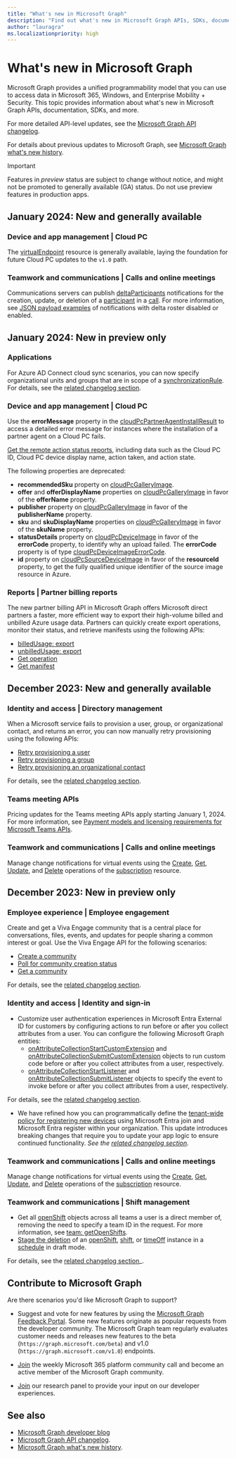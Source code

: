 ```yaml
---
title: "What's new in Microsoft Graph"
description: "Find out what's new in Microsoft Graph APIs, SDKs, documentation, and other resources."
author: "lauragra"
ms.localizationpriority: high
---
```


# What's new in Microsoft Graph

Microsoft Graph provides a unified programmability model that you can use to access data in Microsoft 365, Windows, and Enterprise Mobility + Security. This topic provides information about what's new in Microsoft Graph APIs, documentation, SDKs, and more.

For more detailed API-level updates, see the [Microsoft Graph API changelog](https://developer.microsoft.com/graph/changelog/).

For details about previous updates to Microsoft Graph, see [Microsoft Graph what's new history](whats-new-earlier.md). 

> [!IMPORTANT]
> Features in _preview_ status are subject to change without notice, and might not be promoted to generally available (GA) status. Do not use preview features in production apps.

## January 2024: New and generally available

### Device and app management | Cloud PC

The [virtualEndpoint](/graph/api/resources/virtualendpoint) resource is generally available, laying the foundation for future Cloud PC updates to the `v1.0` path.

### Teamwork and communications | Calls and online meetings
Communications servers can publish [deltaParticipants](/graph/api/resources/deltaParticipants) notifications for the creation, update, or deletion of a [participant](/graph/api/resources/participant) in a [call](/graph/api/resources/call). For more information, see [JSON payload examples](/graph/api/application-post-calls#notification---roster) of notifications with delta roster disabled or enabled.

## January 2024: New in preview only

### Applications

For Azure AD Connect cloud sync scenarios, you can now specify organizational units and groups that are in scope of a [synchronizationRule](/graph/api/resources/synchronization-synchronizationrule?view=graph-rest-beta&preserve-view=true). For details, see the [related changelog section](https://developer.microsoft.com/en-us/graph/changelog/?search=d9c34227-2a99-49e5-ac9c-e8444f685ce5).

### Device and app management | Cloud PC

Use the **errorMessage** property in the [cloudPcPartnerAgentInstallResult](/graph/api/resources/cloudpcpartneragentinstallresult) to access a detailed error message for instances where the installation of a partner agent on a Cloud PC fails.

[Get the remote action status reports](/graph/api/cloudpcreports-getactionstatusreports?view=graph-rest-beta&preserve-view=true), including data such as the Cloud PC ID, Cloud PC device display name, action taken, and action state.

The following properties are deprecated:

- **recommendedSku** property on [cloudPcGalleryImage](/graph/api/resources/cloudpcgalleryimage?view=graph-rest-beta&preserve-view=true).
- **offer** and **offerDisplayName** properties on [cloudPcGalleryImage](/graph/api/resources/cloudpcgalleryimage?view=graph-rest-beta&preserve-view=true) in favor of the **offerName** property.
- **publisher** property on [cloudPcGalleryImage](/graph/api/resources/cloudpcgalleryimage?view=graph-rest-beta&preserve-view=true) in favor of the **publisherName** property.
- **sku** and **skuDisplayName** properties on [cloudPcGalleryImage](/graph/api/resources/cloudpcgalleryimage?view=graph-rest-beta&preserve-view=true) in favor of the **skuName** property.
- **statusDetails** property on [cloudPcDeviceImage](/graph/api/resources/cloudpcdeviceimage?view=graph-rest-beta&preserve-view=true) in favor of the  **errorCode** property, to identify why an upload failed. The **errorCode** property is of type [cloudPcDeviceImageErrorCode](/graph/api/resources/cloudpcdeviceimage#cloudpcdeviceimageerrorcode-values?view=graph-rest-beta&preserve-view=true).
- **id** property on [cloudPcSourceDeviceImage](/graph/api/resources/cloudpcsourcedeviceimage?view=graph-rest-beta&preserve-view=true) in favor of the **resourceId** property, to get the fully qualified unique identifier of the source image resource in Azure.

### Reports | Partner billing reports

The new partner billing API in Microsoft Graph offers Microsoft direct partners a faster, more efficient way to export their high-volume billed and unbilled Azure usage data. Partners can quickly create export operations, monitor their status, and retrieve manifests using the following APIs:

- [billedUsage: export](/graph/api/partners-billing-billedusage-export?view=graph-rest-beta&preserve-view=true)
- [unbilledUsage: export](/graph/api/partners-billing-unbilledusage-export?view=graph-rest-beta&preserve-view=true)
- [Get operation](/graph/api/partners-billing-operation-get?view=graph-rest-beta&preserve-view=true)
- [Get manifest](/graph/api/partners-billing-manifest-get?view=graph-rest-beta&preserve-view=true)

## December 2023: New and generally available

### Identity and access | Directory management

When a Microsoft service fails to provision a user, group, or organizational contact, and returns an error, you can now manually retry provisioning using the following APIs:

- [Retry provisioning a user](/graph/api/user-retryserviceprovisioning)
- [Retry provisioning a group](/graph/api/group-retryserviceprovisioning)
- [Retry provisioning an organizational contact](/graph/api/orgcontact-retryserviceprovisioning)

For details, see the [related changelog section](https://developer.microsoft.com/en-us/graph/changelog/?search=9bb64b16-cc35-474d-8036-e8d5d1534fa1).

### Teams meeting APIs

Pricing updates for the Teams meeting APIs apply starting January 1, 2024. For more information, see [Payment models and licensing requirements for Microsoft Teams APIs](/graph/teams-licenses#payment-requirements-for-meeting-apis).

### Teamwork and communications | Calls and online meetings
Manage change notifications for virtual events using the [Create](/graph/api/subscription-post-subscriptions?view=graph-rest-1.0&preserve-view=true), [Get](/graph/api/subscription-get?view=graph-rest-1.0&preserve-view=true), [Update](/graph/api/subscription-update?view=graph-rest-1.0&preserve-view=true), and [Delete](/graph/api/subscription-delete?view=graph-rest-1.0&preserve-view=true) operations of the [subscription](/graph/api/resources/subscription?view=graph-rest-1.0&preserve-view=true) resource.

## December 2023: New in preview only

### Employee experience | Employee engagement

Create and get a Viva Engage community that is a central place for conversations, files, events, and updates for people sharing a common interest or goal. Use the Viva Engage API for the following scenarios:

- [Create a community](/graph/api/employeeexperience-post-communities?view=graph-rest-beta&preserve-view=true)
- [Poll for community creation status](/graph/api/engagementasyncoperation-get?view=graph-rest-beta&preserve-view=true)
- [Get a community](/graph/api/community-get?view=graph-rest-beta&preserve-view=true)

For details, see the [related changelog section](https://developer.microsoft.com/en-us/graph/changelog/?search=6ef521a9-141c-48fe-a109-1082be3fb5b3).

### Identity and access | Identity and sign-in

- Customize user authentication experiences in Microsoft Entra External ID for customers by configuring actions to run before or after you collect attributes from a user. You can configure the following Microsoft Graph entities:
  - [onAttributeCollectionStartCustomExtension](/graph/api/resources/onattributecollectionstartcustomextension?view=graph-rest-beta&preserve-view=true) and [onAttributeCollectionSubmitCustomExtension](/graph/api/resources/onattributecollectionstartcustomextension?view=graph-rest-beta&preserve-view=true) objects to run custom code before or after you collect attributes from a user, respectively.
  - [onAttributeCollectionStartListener](/graph/api/resources/onattributecollectionstartlistener?view=graph-rest-beta&preserve-view=true) and [onAttributeCollectionSubmitListener](/graph/api/resources/onattributecollectionsubmitlistener?view=graph-rest-beta&preserve-view=true) objects to specify the event to invoke before or after you collect attributes from a user, respectively.

For details, see the [related changelog section](https://developer.microsoft.com/en-us/graph/changelog/?search=4badb014-c277-4c08-b593-8ed808b11baa).

- We have refined how you can programmatically define the [tenant-wide policy for registering new devices](/graph/api/resources/deviceregistrationpolicy?view=graph-rest-beta&preserve-view=true) using Microsoft Entra join and Microsoft Entra register within your organization. This update introduces breaking changes that require you to update your app logic to ensure continued functionality. _See the [related changelog section](https://developer.microsoft.com/en-us/graph/changelog/?search=6bd09a97-53a9-401e-b0c5-266b9db06a1b)_.

### Teamwork and communications | Calls and online meetings
Manage change notifications for virtual events using the [Create](/graph/api/subscription-post-subscriptions?view=graph-rest-beta&preserve-view=true), [Get](/graph/api/subscription-get?view=graph-rest-beta&preserve-view=true), [Update](/graph/api/subscription-update?view=graph-rest-beta&preserve-view=true), and [Delete](/graph/api/subscription-delete?view=graph-rest-beta&preserve-view=true) operations of the [subscription](/graph/api/resources/subscription?view=graph-rest-beta&preserve-view=true) resource.

### Teamwork and communications | Shift management

- Get all [openShift](/graph/api/resources/openshift) objects across all teams a user is a direct member of, removing the need to specify a team ID in the request. For more information, see [team: getOpenShifts](/graph/api/team-getopenshifts?view=graph-rest-beta&preserve-view=true).
- [Stage the deletion](/graph/api/changetrackedentity-stagefordeletion?view=graph-rest-beta&preserve-view=true) of an [openShift](/graph/api/resources/openshift), [shift](/graph/api/resources/shift), or [timeOff](/graph/api/resources/timeoff) instance in a [schedule](/graph/api/resources/schedule) in draft mode.

For details, see the [related changelog section](https://developer.microsoft.com/en-us/graph/changelog/?search=958cb6cc-4eb0-4dec-a19d-7fe3da86b3ec)_.

## Contribute to Microsoft Graph

Are there scenarios you'd like Microsoft Graph to support? 

- Suggest and vote for new features by using the [Microsoft Graph Feedback Portal](https://aka.ms/graphfeedback). Some new features originate as popular requests from the developer community. The Microsoft Graph team regularly evaluates customer needs and releases new features to the beta (`https://graph.microsoft.com/beta`) and v1.0 (`https://graph.microsoft.com/v1.0`) endpoints.

- [Join](https://aka.ms/m365-dev-call) the weekly Microsoft 365 platform community call and become an active member of the Microsoft Graph community.

- [Join](https://ux.microsoft.com/Panel/M365Devs?utm_source=graphDocs) our research panel to provide your input on our developer experiences.

## See also
- [Microsoft Graph developer blog](https://devblogs.microsoft.com/microsoft365dev/category/microsoft-graph/)
- [Microsoft Graph API changelog](https://developer.microsoft.com/graph/changelog/).
- [Microsoft Graph what's new history](whats-new-earlier.md).
